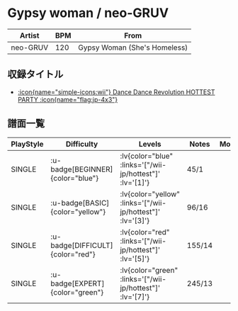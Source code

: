 # Gypsy woman / neo-GRUV

|Artist|BPM|From|
|------|---|----|
|neo-GRUV|120|Gypsy Woman (She's Homeless)|

## 収録タイトル

- [ :icon{name="simple-icons:wii"} Dance Dance Revolution HOTTEST PARTY :icon{name="flag:jp-4x3"} ](/wii-jp/hottest)

## 譜面一覧

|PlayStyle|Difficulty|Levels|Notes|Movie|
|---------|----------|------|-----|-----|
|SINGLE| :u-badge[BEGINNER]{color="blue"} | :lv{color="blue" :links='["/wii-jp/hottest"]' :lv='[1]'} |45/1||
|SINGLE| :u-badge[BASIC]{color="yellow"} | :lv{color="yellow" :links='["/wii-jp/hottest"]' :lv='[3]'} |96/16||
|SINGLE| :u-badge[DIFFICULT]{color="red"} | :lv{color="red" :links='["/wii-jp/hottest"]' :lv='[5]'} |155/14||
|SINGLE| :u-badge[EXPERT]{color="green"} | :lv{color="green" :links='["/wii-jp/hottest"]' :lv='[7]'} |245/13||
